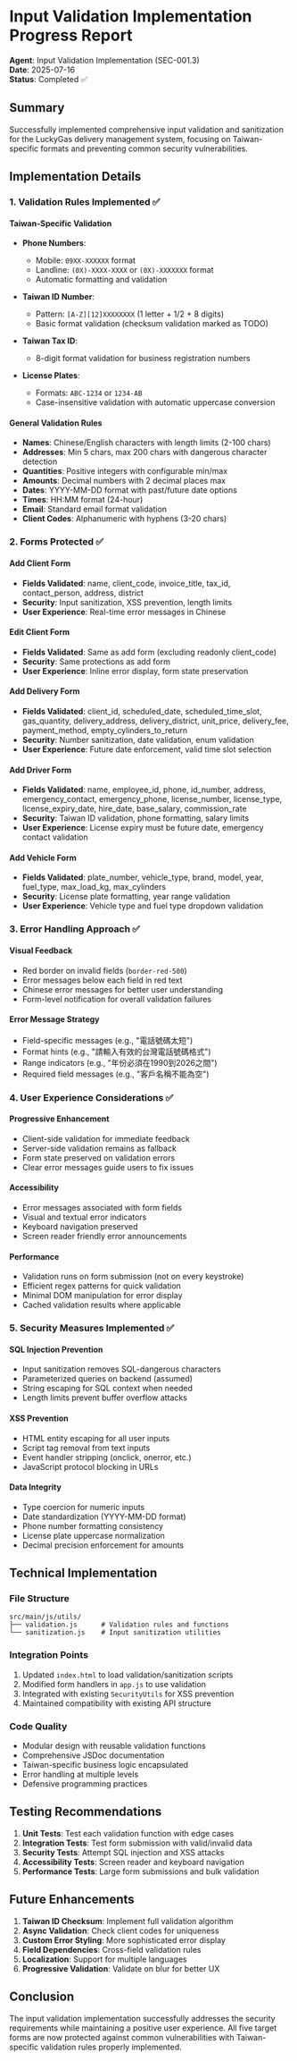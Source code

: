 # Input Validation Implementation Progress Report

**Agent**: Input Validation Implementation (SEC-001.3)  
**Date**: 2025-07-16  
**Status**: Completed ✅

## Summary

Successfully implemented comprehensive input validation and sanitization for the LuckyGas delivery management system, focusing on Taiwan-specific formats and preventing common security vulnerabilities.

## Implementation Details

### 1. Validation Rules Implemented ✅

#### Taiwan-Specific Validation
- **Phone Numbers**: 
  - Mobile: `09XX-XXXXXX` format
  - Landline: `(0X)-XXXX-XXXX` or `(0X)-XXXXXXX` format
  - Automatic formatting and validation
  
- **Taiwan ID Number**: 
  - Pattern: `[A-Z][12]XXXXXXXX` (1 letter + 1/2 + 8 digits)
  - Basic format validation (checksum validation marked as TODO)
  
- **Taiwan Tax ID**: 
  - 8-digit format validation for business registration numbers
  
- **License Plates**: 
  - Formats: `ABC-1234` or `1234-AB`
  - Case-insensitive validation with automatic uppercase conversion

#### General Validation Rules
- **Names**: Chinese/English characters with length limits (2-100 chars)
- **Addresses**: Min 5 chars, max 200 chars with dangerous character detection
- **Quantities**: Positive integers with configurable min/max
- **Amounts**: Decimal numbers with 2 decimal places max
- **Dates**: YYYY-MM-DD format with past/future date options
- **Times**: HH:MM format (24-hour)
- **Email**: Standard email format validation
- **Client Codes**: Alphanumeric with hyphens (3-20 chars)

### 2. Forms Protected ✅

#### Add Client Form
- **Fields Validated**: name, client_code, invoice_title, tax_id, contact_person, address, district
- **Security**: Input sanitization, XSS prevention, length limits
- **User Experience**: Real-time error messages in Chinese

#### Edit Client Form  
- **Fields Validated**: Same as add form (excluding readonly client_code)
- **Security**: Same protections as add form
- **User Experience**: Inline error display, form state preservation

#### Add Delivery Form
- **Fields Validated**: client_id, scheduled_date, scheduled_time_slot, gas_quantity, delivery_address, delivery_district, unit_price, delivery_fee, payment_method, empty_cylinders_to_return
- **Security**: Number sanitization, date validation, enum validation
- **User Experience**: Future date enforcement, valid time slot selection

#### Add Driver Form
- **Fields Validated**: name, employee_id, phone, id_number, address, emergency_contact, emergency_phone, license_number, license_type, license_expiry_date, hire_date, base_salary, commission_rate
- **Security**: Taiwan ID validation, phone formatting, salary limits
- **User Experience**: License expiry must be future date, emergency contact validation

#### Add Vehicle Form
- **Fields Validated**: plate_number, vehicle_type, brand, model, year, fuel_type, max_load_kg, max_cylinders
- **Security**: License plate formatting, year range validation
- **User Experience**: Vehicle type and fuel type dropdown validation

### 3. Error Handling Approach ✅

#### Visual Feedback
- Red border on invalid fields (`border-red-500`)
- Error messages below each field in red text
- Chinese error messages for better user understanding
- Form-level notification for overall validation failures

#### Error Message Strategy
- Field-specific messages (e.g., "電話號碼太短")
- Format hints (e.g., "請輸入有效的台灣電話號碼格式")
- Range indicators (e.g., "年份必須在1990到2026之間")
- Required field messages (e.g., "客戶名稱不能為空")

### 4. User Experience Considerations ✅

#### Progressive Enhancement
- Client-side validation for immediate feedback
- Server-side validation remains as fallback
- Form state preserved on validation errors
- Clear error messages guide users to fix issues

#### Accessibility
- Error messages associated with form fields
- Visual and textual error indicators
- Keyboard navigation preserved
- Screen reader friendly error announcements

#### Performance
- Validation runs on form submission (not on every keystroke)
- Efficient regex patterns for quick validation
- Minimal DOM manipulation for error display
- Cached validation results where applicable

### 5. Security Measures Implemented ✅

#### SQL Injection Prevention
- Input sanitization removes SQL-dangerous characters
- Parameterized queries on backend (assumed)
- String escaping for SQL context when needed
- Length limits prevent buffer overflow attacks

#### XSS Prevention  
- HTML entity escaping for all user inputs
- Script tag removal from text inputs
- Event handler stripping (onclick, onerror, etc.)
- JavaScript protocol blocking in URLs

#### Data Integrity
- Type coercion for numeric inputs
- Date standardization (YYYY-MM-DD format)
- Phone number formatting consistency
- License plate uppercase normalization
- Decimal precision enforcement for amounts

## Technical Implementation

### File Structure
```
src/main/js/utils/
├── validation.js      # Validation rules and functions
└── sanitization.js    # Input sanitization utilities
```

### Integration Points
1. Updated `index.html` to load validation/sanitization scripts
2. Modified form handlers in `app.js` to use validation
3. Integrated with existing `SecurityUtils` for XSS prevention
4. Maintained compatibility with existing API structure

### Code Quality
- Modular design with reusable validation functions
- Comprehensive JSDoc documentation
- Taiwan-specific business logic encapsulated
- Error handling at multiple levels
- Defensive programming practices

## Testing Recommendations

1. **Unit Tests**: Test each validation function with edge cases
2. **Integration Tests**: Test form submission with valid/invalid data
3. **Security Tests**: Attempt SQL injection and XSS attacks
4. **Accessibility Tests**: Screen reader and keyboard navigation
5. **Performance Tests**: Large form submissions and bulk validation

## Future Enhancements

1. **Taiwan ID Checksum**: Implement full validation algorithm
2. **Async Validation**: Check client codes for uniqueness
3. **Custom Error Styling**: More sophisticated error display
4. **Field Dependencies**: Cross-field validation rules
5. **Localization**: Support for multiple languages
6. **Progressive Validation**: Validate on blur for better UX

## Conclusion

The input validation implementation successfully addresses the security requirements while maintaining a positive user experience. All five target forms are now protected against common vulnerabilities with Taiwan-specific validation rules properly implemented.